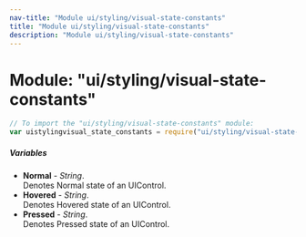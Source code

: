 ```yaml
---
nav-title: "Module ui/styling/visual-state-constants"
title: "Module ui/styling/visual-state-constants"
description: "Module ui/styling/visual-state-constants"
---
```

# Module: "ui/styling/visual-state-constants"

``` JavaScript
// To import the "ui/styling/visual-state-constants" module:
var uistylingvisual_state_constants = require("ui/styling/visual-state-constants");
```

##### Variables
 - **Normal** - _String_.    
  Denotes Normal state of an UIControl.
 - **Hovered** - _String_.    
  Denotes Hovered state of an UIControl.
 - **Pressed** - _String_.    
  Denotes Pressed state of an UIControl.